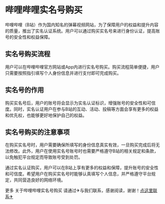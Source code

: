 # 哔哩哔哩实名号购买

哔哩哔哩（B站）作为国内知名的弹幕视频网站，为了保障用户的权益和提升内容的质量，推出了实名认证系统。用户可以通过购买实名号来进行身份认证，提高账号的安全性和权益保障。

## 实名号购买流程

用户可以在哔哩哔哩官方网站或App内进行实名号购买。购买流程简单便捷，用户只需要按照指引填写个人身份信息并进行支付即可完成购买。

## 实名号的作用

购买实名号后，用户的账号将会显示为实名认证标识，增强账号的安全性和可信度。同时，实名认证用户在参与B站的互动、活动、投稿等方面会享有更多的权益和优先权，也能够更好地保护自己的权益。

## 实名号购买的注意事项

在购买实名号时，用户需要确保所填写的身份信息真实有效，一旦购买完成后将无法修改。此外，用户在使用实名号账号时也需要严格遵守B站的相关规定和条款，以免触犯平台规定而导致账号受到处罚。

通过实名认证购买，用户可以在B站上享有更多的权益和保障，提升账号的安全性和可信度。希望用户在购买实名号时能够认真填写个人信息，并严格遵守平台规定，共同营造良好的网络环境。

更多 关于哔哩哔哩实名号购买 请通过✈与我们联系，感谢阅读，谢谢！[点这里联系✈](https://ads.k02.cc)